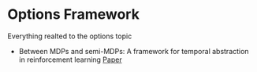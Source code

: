 # Options Framework
Everything realted to the options topic


- Between MDPs and semi-MDPs: A framework for temporal abstraction in reinforcement learning [Paper](http://www-anw.cs.umass.edu/~barto/courses/cs687/Sutton-Precup-Singh-AIJ99.pdf)
